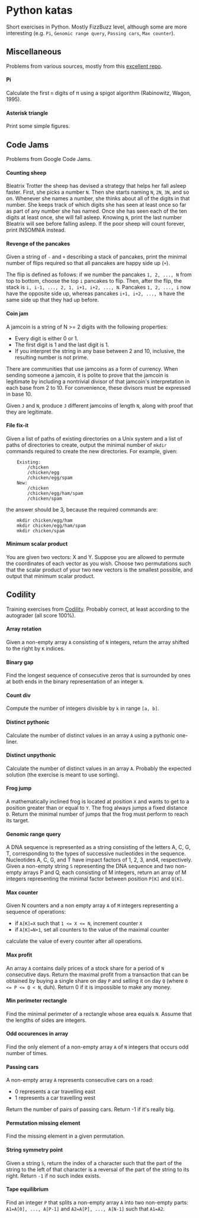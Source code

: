 # Python katas
Short exercises in Python. Mostly FizzBuzz level, although some are more interesting (e.g. `Pi`, `Genomic range query`, `Passing cars`, `Max counter`).

## Miscellaneous
Problems from various sources, mostly from this [excellent repo](https://github.com/karan/Projects).

#### Pi
Calculate the first `n` digits of π using a spigot algorithm (Rabinowitz, Wagon, 1995). 

#### Asterisk triangle
Print some simple figures.

## Code Jams
Problems from Google Code Jams.

#### Counting sheep
Bleatrix Trotter the sheep has devised a strategy that helps her fall asleep faster. First, she picks a number `N`. Then she starts naming `N`, `2N`, `3N`, and so on. Whenever she names a number, she thinks about all of the digits in that number. She keeps track of which digits she has seen at least once so far as part of any number she has named. Once she has seen each of the ten digits at least once, she will fall asleep. Knowing `N`, print the last number Bleatrix will see before falling asleep. If the poor sheep will count forever, print INSOMNIA instead.

#### Revenge of the pancakes
Given a string of `-` and `+` describing a stack of pancakes, print the minimal number of flips required so that all pancakes are happy side up (`+`).

The flip is defined as follows: if we number the pancakes `1, 2, ..., N` from top to bottom, choose the top `i` pancakes to flip. Then, after the flip, the stack is `i, i-1, ..., 2, 1, i+1, i+2, ..., N`. Pancakes `1, 2, ..., i` now have the opposite side up, whereas pancakes `i+1, i+2, ..., N` have the same side up that they had up before.

#### Coin jam
A jamcoin is a string of N >= 2 digits with the following properties:

* Every digit is either 0 or 1.
* The first digit is 1 and the last digit is 1.
* If you interpret the string in any base between 2 and 10, inclusive, the resulting number is not prime.

There are communities that use jamcoins as a form of currency. When sending someone a jamcoin, it is polite to prove that the jamcoin is legitimate by including a nontrivial divisor of that jamcoin's interpretation in each base from 2 to 10. For convenience, these divisors must be expressed in base 10.

Given `J` and `N`, produce `J` different jamcoins of length `N`, along with proof that they are legitimate.

#### File fix-it
Given a list of paths of existing directories on a Unix system and a list of paths of directories to create, output the minimal number of `mkdir` commands required to create the new directories. For example, given:
```
	Existing:
		/chicken
		/chicken/egg
		/chicken/egg/spam
	New:
		/chicken
		/chicken/egg/ham/spam
		/chicken/spam
```
the answer should be 3, because the required commands are:
```
	mkdir chicken/egg/ham
	mkdir chicken/egg/ham/spam
	mkdir chicken/spam
```
#### Minimum scalar product
You are given two vectors: X and Y. Suppose you are allowed to permute the coordinates of each vector as you wish. Choose two permutations such that the scalar product of your two new vectors is the smallest possible, and output that minimum scalar product. 

## Codility
Training exercises from [Codility](https://www.codility.com). Probably correct, at least according to the autograder (all score 100%).

#### Array rotation
Given a non-empty array `A` consisting of `N` integers, return the array shifted to the right by `K` indices.

#### Binary gap
Find the longest sequence of consecutive zeros that is surrounded by ones at both ends in the binary representation of an integer `N`.

#### Count div
Compute the number of integers divisible by `k` in range `[a, b]`.

#### Distinct pythonic
Calculate the number of distinct values in an array `A` using a pythonic one-liner.

#### Distinct unpythonic
Calculate the number of distinct values in an array `A`. Probably the expected solution (the exercise is meant to use sorting).

#### Frog jump
A mathematically inclined frog is located at position `X` and wants to get to a position greater than or equal to `Y`. The frog always jumps a fixed distance `D`. Return the minimal number of jumps that the frog must perform to reach its target.

#### Genomic range query
A DNA sequence is represented as a string consisting of the letters A, C, G, T, corresponding to the types of successive nucleotides in the sequence. Nucleotides A, C, G, and T have impact factors of 1, 2, 3, and4, respectively. Given a non-empty string `S` representing the DNA sequence and two non-empty arrays P and Q, each consisting of M integers, return an array of M integers representing the minimal factor between position `P[K]` and `Q[K]`.  

#### Max counter
Given N counters and a non empty array `A` of `M` integers representing a sequence of operations:
* if `A[K]=X` such that `1 <= X <= N`, increment counter `X`
* if `A[K]=N+1`, set all counters to the value of the maximal counter

calculate the value of every counter after all operations.

#### Max profit
An array `A` contains daily prices of a stock share for a period of `N` consecutive days. Return the maximal profit from a transaction that can be obtained by buying a single share on day `P` and selling it on day `Q` (where `0 <= P <= Q < N`, duh). Return 0 if it is impossible to make any money.

#### Min perimeter rectangle
Find the minimal perimeter of a rectangle whose area equals `N`. Assume that the lengths of sides are integers.

#### Odd occurences in array
Find the only element of a non-empty array `A` of `N` integers that occurs odd number of times.

#### Passing cars
A non-empty array `A` represents consecutive cars on a road:
* 0 represents a car travelling east
* 1 represents a car travelling west

Return the number of pairs of passing cars. Return -1 if it's really big.

#### Permutation missing element
Find the missing element in a given permutation.

#### String symmetry point
Given a string `S`, return the index of a character such that the part of the string to the left of that character is a reversal of the part of the string to its right. Return `-1` if no such index exists.

#### Tape equilibrium
Find an integer `P` that splits a non-empty array `A` into two non-empty parts: `A1=A[0], ..., A[P-1]` and `A2=A[P], ..., A[N-1]` such that `A1=A2`.
